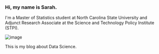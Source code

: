 ### Hi, my name is Sarah.

I'm a Master of Statistics student at North Carolina State University and Adjunct Research Associate at the Science and Technology Policy Institute (STPI).

![image](sarahpagan.github.io/download-1.png)

This is my blog about Data Science.
